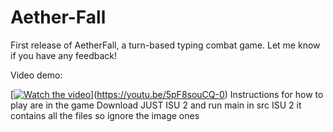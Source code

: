 # Aether-Fall
First release of AetherFall, a turn-based typing combat game. Let me know if you have any feedback!

Video demo:

[[![Watch the video](https://img.youtube.com/vi/VIDEO_ID/maxresdefault.jpg)](https://youtu.be/VIDEO_ID)](https://youtu.be/5pF8souCQ-0)
Instructions for how to play are in the game
Download JUST ISU 2 and run main in src
ISU 2 it contains all the files so ignore the image ones
